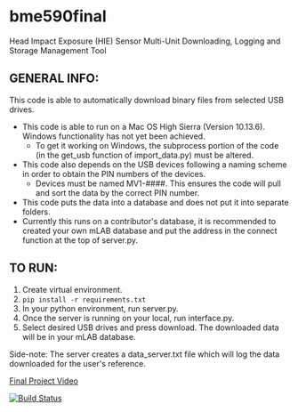 # bme590final
Head Impact Exposure (HIE) Sensor Multi-Unit Downloading, Logging and Storage Management Tool

## GENERAL INFO:
This code is able to automatically download binary files from selected USB drives. 
* This code is able to run on a Mac OS High Sierra (Version 10.13.6). Windows functionality has not yet been achieved.
    * To get it working on Windows, the subprocess portion of the code (in the get_usb function of import_data.py) must be altered.
* This code also depends on the USB devices following a naming scheme in order to obtain the PIN numbers of the devices.
    * Devices must be named MV1-####. This ensures the code will pull and sort the data by the correct PIN number.
* This code puts the data into a database and does not put it into separate folders.
* Currently this runs on a contributor's database, it is recommended to created your own mLAB
database and put the address in the connect function at the top of server.py.
    
## TO RUN:
1. Create virtual environment.
2. `pip install -r requirements.txt`
2. In your python environment, run server.py.
3. Once the server is running on your local, run interface.py.
4. Select desired USB drives and press download. The downloaded data will be in your mLAB database.

Side-note: The server creates a data_server.txt file which will log the data downloaded for the user's reference. 

[Final Project Video](https://youtu.be/A6nqwQXlH64)

[![Build Status](https://travis-ci.com/kaseykwong/bme590final.svg?branch=master)](https://travis-ci.com/kaseykwong/bme590final)
